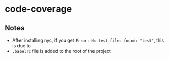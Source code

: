 # code-coverage


## Notes
- After installing nyc, if you get `Error: No test files found: "test"`, this is due to 
- `.babelrc` file is added to the root of the project